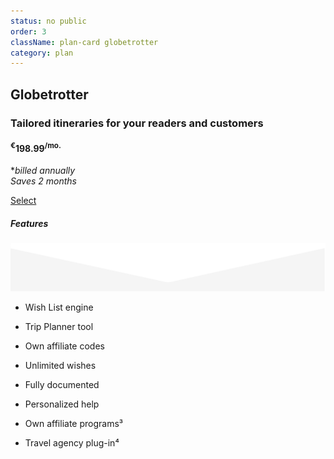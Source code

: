 ```yaml
---
status: no public
order: 3
className: plan-card globetrotter
category: plan
---
```



<!--- ![Globetrotter](../../images/globe.svg) -->

## Globetrotter

### Tailored itineraries for your readers and customers

#### <sup>€</sup>198.99<sup>/mo.</sup>

 *_billed annually_ <br/> _Saves 2 months_

[Select](/subscription/?plan=globetrotter)

##### Features

![triangle](../../images/triangle-down.svg)

- Wish List engine

- Trip Planner tool

- Own affiliate codes

- Unlimited wishes

- Fully documented

- Personalized help

- Own affiliate programs³

- Travel agency plug-in⁴

